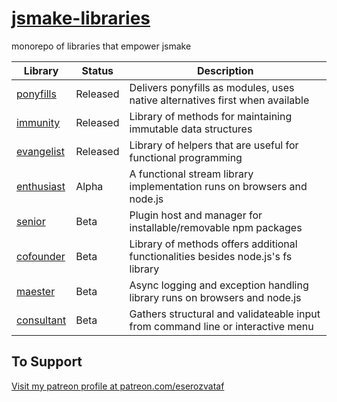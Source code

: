 # [jsmake-libraries](https://github.com/eserozvataf/jsmake-libraries)

monorepo of libraries that empower jsmake

| Library                                            | Status   | Description                                                                    |
| -------------------------------------------------- | -------- | -------------------------------------------------------------------------------------- |
| [ponyfills](packages/00_ponyfills/)                   | Released | Delivers ponyfills as modules, uses native alternatives first when available           |
| [immunity](packages/01_immunity/)                    | Released | Library of methods for maintaining immutable data structures                           |
| [evangelist](packages/02_evangelist/)                  | Released | Library of helpers that are useful for functional programming                          |
| [enthusiast](packages/03_enthusiast/)                  | Alpha    | A functional stream library implementation runs on browsers and node.js                |
| [senior](packages/05_senior/)                      | Beta     | Plugin host and manager for installable/removable npm packages                         |
| [cofounder](packages/06_cofounder/)                   | Beta     | Library of methods offers additional functionalities besides node.js's fs library      |
| [maester](packages/07_maester/)                     | Beta     | Async logging and exception handling library runs on browsers and node.js              |
| [consultant](packages/08_consultant/)                  | Beta     | Gathers structural and validateable input from command line or interactive menu        |


## To Support

[Visit my patreon profile at patreon.com/eserozvataf](https://www.patreon.com/eserozvataf)
